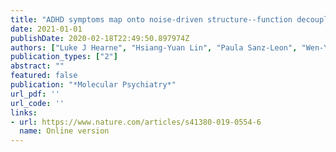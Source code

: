 ```yaml
---
title: "ADHD symptoms map onto noise-driven structure--function decoupling between hub and peripheral brain regions"
date: 2021-01-01
publishDate: 2020-02-18T22:49:50.897974Z
authors: ["Luke J Hearne", "Hsiang-Yuan Lin", "Paula Sanz-Leon", "Wen-Yih Isaac Tseng", "Susan Shur-Fen Gau", "James A Roberts", "Luca Cocchi"]
publication_types: ["2"]
abstract: ""
featured: false
publication: "*Molecular Psychiatry*"
url_pdf: ''
url_code: ''
links: 
- url: https://www.nature.com/articles/s41380-019-0554-6
  name: Online version
---
```


<script type='text/javascript' src='https://d1bxh8uas1mnw7.cloudfront.net/assets/embed.js'></script>
<div data-badge-popover="right" data-badge-type="medium-donut" data-doi="10.1038/s41380-019-0554-6" data-hide-no-mentions="true" class="altmetric-embed"></div>
<span class="__dimensions_badge_embed__" data-doi="10.1038/s41380-019-0554-6"></span><script async src="https://badge.dimensions.ai/badge.js" charset="utf-8"></script>
